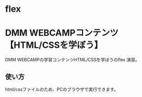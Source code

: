 # flex
# DMM WEBCAMPコンテンツ【HTML/CSSを学ぼう】
DMM WEBCAMPの学習コンテンツHTML/CSSを学ぼうのflex 演習。
## 使い方
html/cssファイルのため、PCのブラウザで実行できます。
